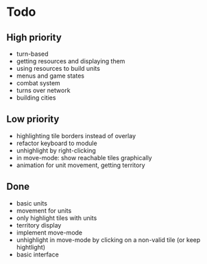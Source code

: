 # Todo

## High priority

- turn-based
- getting resources and displaying them
- using resources to build units
- menus and game states
- combat system
- turns over network
- building cities


## Low priority

- highlighting tile borders instead of overlay
- refactor keyboard to module
- unhighlight by right-clicking
- in move-mode: show reachable tiles graphically
- animation for unit movement, getting territory

## Done
- basic units
- movement for units
- only highlight tiles with units
- territory display
- implement move-mode
- unhighlight in move-mode by clicking on a non-valid tile (or keep hightlight)
- basic interface
